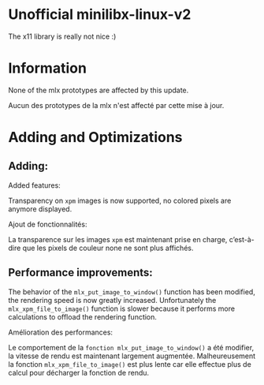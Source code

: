 # Unofficial minilibx-linux-v2

The x11 library is really not nice :)

# Information

None of the mlx prototypes are affected by this update.

Aucun des prototypes de la mlx n'est affecté par cette mise à jour.

# Adding and Optimizations

## Adding:

Added features:

Transparency on `xpm` images is now supported, no colored pixels are anymore displayed.

Ajout de fonctionnalités:

La transparence sur les images `xpm` est maintenant prise en charge, c’est-à-dire que les pixels de couleur none ne sont plus affichés.

## Performance improvements:

The behavior of the `mlx_put_image_to_window()` function has been modified, the rendering speed is now greatly increased. Unfortunately the `mlx_xpm_file_to_image()` function is slower because it performs more calculations to offload the rendering function.

Amélioration des performances:

Le comportement de la `fonction mlx_put_image_to_window()` a été modifier, la vitesse de rendu est maintenant largement augmentée. Malheureusement la fonction `mlx_xpm_file_to_image()` est plus lente car elle effectue plus de calcul pour décharger la fonction de rendu.
